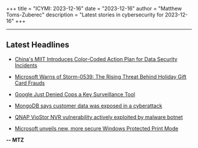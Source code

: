 +++
title = "ICYMI: 2023-12-16"
date = "2023-12-16"
author = "Matthew Toms-Zuberec"
description = "Latest stories in cybersecurity for 2023-12-16"
+++

---------------------------------------------------------------------------
## Latest Headlines
- [China's MIIT Introduces Color-Coded Action Plan for Data Security Incidents](https://thehackernews.com/2023/12/chinas-miit-introduces-color-coded.html)

- [Microsoft Warns of Storm-0539: The Rising Threat Behind Holiday Gift Card Frauds](https://thehackernews.com/2023/12/microsoft-warns-of-storm-0539-rising.html)

- [Google Just Denied Cops a Key Surveillance Tool](https://www.wired.com/story/google-geofence-warrants-security-roundup/)

- [MongoDB says customer data was exposed in a cyberattack](https://www.bleepingcomputer.com/news/security/mongodb-says-customer-data-was-exposed-in-a-cyberattack/)

- [QNAP VioStor NVR vulnerability actively exploited by malware botnet](https://www.bleepingcomputer.com/news/security/qnap-viostor-nvr-vulnerability-actively-exploited-by-malware-botnet/)

- [Microsoft unveils new, more secure Windows Protected Print Mode](https://www.bleepingcomputer.com/news/microsoft/microsoft-unveils-new-more-secure-windows-protected-print-mode/)

**-- MTZ**
